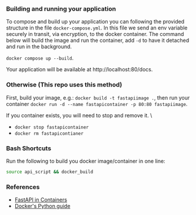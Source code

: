 ### Building and running your application

To compose and build up your application you can following the provided structure in the file `docker-compose.yml`. In this file we send an env variable securely in transit, via encryption, to the docker container. The command below will build the image and run the container, add `-d` to have it detached and run in the background.

`docker compose up --build`.

Your application will be available at http://localhost:80/docs.

### Otherwise (This repo uses this method)

First, build your image, e.g.: `docker build -t fastapiimage .`, then run your container `docker run -d --name fastapicontainer -p 80:80 fastapiimage`. 

If you container exists, you will need to stop and remove it. \
- `docker stop fastapicontainer`
- `docker rm fastapicontianer`

### Bash Shortcuts
Run the following to build you docker image/container in one line:
```bash 
source api_script && docker_build
```

### References
* [FastAPI in Containers](https://fastapi.tiangolo.com/deployment/docker/#build-a-docker-image-for-fastapi)
* [Docker's Python guide](https://docs.docker.com/language/python/)